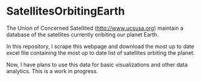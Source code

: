 # SatellitesOrbitingEarth

The Union of Concerned Satellited (http://www.ucsusa.org) maintain a database of the satellites currently oribiting our planet Earth.

In this repository, I scrape this webpage and download the most up to date excel file containing the most up to date list of satellites orbiting the planet.

Now, I have plans to use this data for basic visualizations and other data analytics. This is a work in progress.
